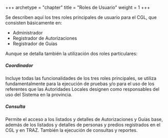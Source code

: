 +++
archetype = "chapter"
title = "Roles de Usuario"
weight = 1
+++

Se describen aquí los tres roles principales de usuario para el CGL, que consisten básicamente en:
- Administrador
- Registrador de Autorizaciones
- Registrador de Guías

Aunque se detalla también la utilización dos roles particulares:
##### Coordinador
Incluye todas las funcionalidades de los tres roles principales, se utiliza fundamentalmente para la ejecución de pruebas y/o para el uso de los referentes que las Autoridades Locales designen como responsables del uso del Sistema en la provincia.
##### Consulta
Permite el acceso a los listados y detalles de Autorizaciones y Guías base, además de los listados y detalles de personas y predios registrados en el CGL y en TRAZ. También la ejecución de consultas y reportes.
